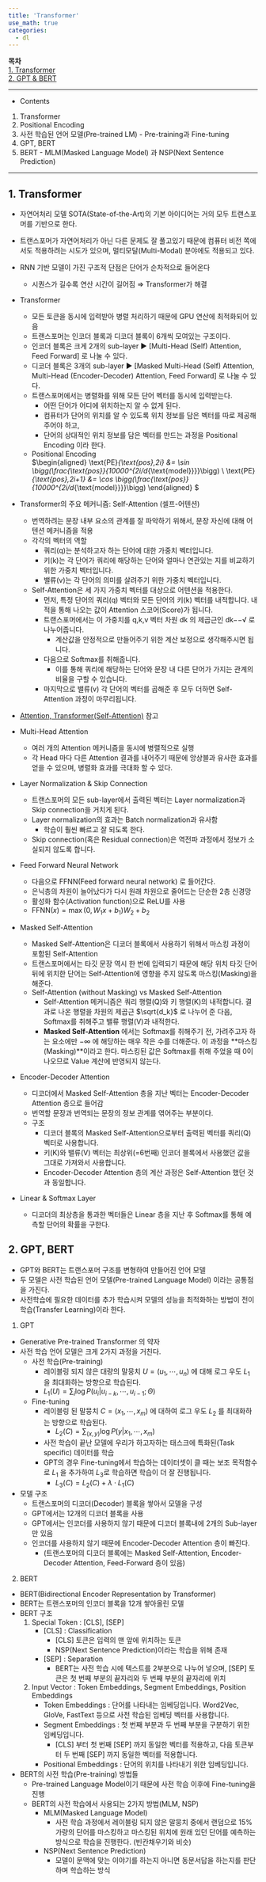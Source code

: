 ```yaml
---
title: 'Transformer'
use_math: true
categories:
  - dl
---
```


**목차**  
[1. Transformer](#1-transformer)  
[2. GPT & BERT](#2-gpt-bert)  

---
* Contents
1. Transformer
2. Positional Encoding
3. 사전 학습된 언어 모델(Pre-trained LM) - Pre-training과 Fine-tuning
4. GPT, BERT
5. BERT - MLM(Masked Language Model) 과 NSP(Next Sentence Prediction)

---

## 1. Transformer
* 자연어처리 모델 SOTA(State-of-the-Art)의 기본 아이디어는 거의 모두 트랜스포머를 기반으로 한다.
* 트랜스포머가 자연어처리가 아닌 다른 문제도 잘 풀고있기 때문에 컴퓨터 비전 쪽에서도 적용하려는 시도가 있으며, 멀티모달(Multi-Modal) 분야에도 적용되고 있다.
* RNN 기반 모델이 가진 구조적 단점은 단어가 순차적으로 들어온다
  * 시퀀스가 길수록 연산 시간이 길어짐 &rArr; Transformer가 해결
* Transformer
  * 모든 토큰을 동시에 입력받아 병렬 처리하기 때문에 GPU 연산에 최적화되어 있음
  * 트랜스포머는 인코더 블록과 디코더 블록이 6개씩 모여있는 구조이다.
  * 인코더 블록은 크게 2개의 sub-layer ▶️ [Multi-Head (Self) Attention, Feed Forward] 로 나눌 수 있다.
  * 디코더 블록은 3개의 sub-layer ▶️ [Masked Multi-Head (Self) Attention, Multi-Head (Encoder-Decoder) Attention, Feed Forward] 로 나눌 수 있다.
  * 트랜스포머에서는 병렬화를 위해 모든 단어 벡터를 동시에 입력받는다.
    * 어떤 단어가 어디에 위치하는지 알 수 없게 된다.
    * 컴퓨터가 단어의 위치를 알 수 있도록 위치 정보를 담은 벡터를 따로 제공해주어야 하고,
    * 단어의 상대적인 위치 정보를 담은 벡터를 만드는 과정을 Positional Encoding 이라 한다.
  * Positional Encoding  
$\begin{aligned}
\text{PE}_{\text{pos},2i} &= \sin \bigg(\frac{\text{pos}}{10000^{2i/d_{\text{model}}}}\bigg) \\
\text{PE}_{\text{pos},2i+1} &= \cos \bigg(\frac{\text{pos}}{10000^{2i/d_{\text{model}}}}\bigg)
\end{aligned}
$

* Transformer의 주요 메커니즘: Self-Attention (셀프-어텐션)
  * 번역하려는 문장 내부 요소의 관계를 잘 파악하기 위해서, 문장 자신에 대해 어텐션 메커니즘을 적용
  * 각각의 벡터의 역할
    * 쿼리(q)는 분석하고자 하는 단어에 대한 가중치 벡터입니다.
    * 키(k)는 각 단어가 쿼리에 해당하는 단어와 얼마나 연관있는 지를 비교하기 위한 가중치 벡터입니다.
    * 밸류(v)는 각 단어의 의미를 살려주기 위한 가중치 벡터입니다.
  * Self-Attention은 세 가지 가중치 벡터를 대상으로 어텐션을 적용한다.
    * 먼저, 특정 단어의 쿼리(q) 벡터와 모든 단어의 키(k) 벡터를 내적합니다. 내적을 통해 나오는 값이 Attention 스코어(Score)가 됩니다.
    * 트랜스포머에서는 이 가중치를 q,k,v 벡터 차원  dk  의 제곱근인  dk−−√  로 나누어줍니다.
      * 계산값을 안정적으로 만들어주기 위한 계산 보정으로 생각해주시면 됩니다.
    * 다음으로 Softmax를 취해줍니다.
      * 이를 통해 쿼리에 해당하는 단어와 문장 내 다른 단어가 가지는 관계의 비율을 구할 수 있습니다.
    * 마지막으로 밸류(v) 각 단어의 벡터를 곱해준 후 모두 더하면 Self-Attention 과정이 마무리됩니다.
* [Attention, Transformer(Self-Attention)](https://velog.io/@idj7183/Attention-TransformerSelf-Attention) 참고

* Multi-Head Attention
  * 여러 개의 Attention 메커니즘을 동시에 병렬적으로 실행
  * 각 Head 마다 다른 Attention 결과를 내어주기 때문에 앙상블과 유사한 효과를 얻을 수 있으며, 병렬화 효과를 극대화 할 수 있다.
* Layer Normalization & Skip Connection
  * 트랜스포머의 모든 sub-layer에서 출력된 벡터는 Layer normalization과 Skip connection을 거치게 된다.
  * Layer normalization의 효과는 Batch normalization과 유사함
    * 학습이 훨씬 빠르고 잘 되도록 한다.
  * Skip connection(혹은 Residual connection)은 역전파 과정에서 정보가 소실되지 않도록 합니다.
* Feed Forward Neural Network
  * 다음으로 FFNN(Feed forward neural network) 로 들어간다.
  * 은닉층의 차원이 늘어났다가 다시 원래 차원으로 줄어드는 단순한 2층 신경망
  * 활성화 함수(Activation function)으로 ReLU를 사용
  * $\text{FFNN}(x) = \max(0, W_1x + b_1) W_2 +b_2$
* Masked Self-Attention
  * Masked Self-Attention은 디코더 블록에서 사용하기 위해서 마스킹 과정이 포함된 Self-Attention
  * 트랜스포머에서는 타깃 문장 역시 한 번에 입력되기 때문에 해당 위치 타깃 단어 뒤에 위치한 단어는 Self-Attention에 영향을 주지 않도록 마스킹(Masking)을 해준다.
  * Self-Attention (without Masking) vs Masked Self-Attention
    * Self-Attention 메커니즘은 쿼리 행렬(Q)와 키 행렬(K)의 내적합니다. 결과로 나온 행렬을 차원의 제곱근 $\sqrt{d_k}$ 로 나누어 준 다음, Softmax를 취해주고 밸류 행렬(V)과 내적한다.
    * **Masked Self-Attention** 에서는 Softmax를 취해주기 전, 가려주고자 하는 요소에만 $-\infty$ 에 해당하는 매우 작은 수를 더해준다. 이 과정을 **마스킹(Masking)**이라고 한다. 마스킹된 값은 Softmax를 취해 주었을 때 0이 나오므로 Value 계산에 반영되지 않는다.
* Encoder-Decoder Attention
  * 디코더에서 Masked Self-Attention 층을 지난 벡터는 Encoder-Decoder Attention 층으로 들어감
  * 번역할 문장과 번역되는 문장의 정보 관계를 엮어주는 부분이다.
  * 구조
    * 디코더 블록의 Masked Self-Attention으로부터 출력된 벡터를 쿼리(Q) 벡터로 사용합니다.
    * 키(K)와 밸류(V) 벡터는 최상위(=6번째) 인코더 블록에서 사용했던 값을 그대로 가져와서 사용합니다.
    * Encoder-Decoder Attention 층의 계산 과정은 Self-Attention 했던 것과 동일합니다.
* Linear & Softmax Layer
  * 디코더의 최상층을 통과한 벡터들은 Linear 층을 지난 후 Softmax를 통해 예측할 단어의 확률을 구한다.

## 2. GPT, BERT
* GPT와 BERT는 트랜스포머 구조를 변형하여 만들어진 언어 모델
* 두 모델은 사전 학습된 언어 모델(Pre-trained Language Model) 이라는 공통점을 가진다.
* 사전학습에 필요한 데이터를 추가 학습시켜 모델의 성능을 최적화하는 방법이 전이 학습(Transfer Learning)이라 한다.

1. GPT
* Generative Pre-trained Transformer 의 약자
* 사전 학습 언어 모델은 크게 2가지 과정을 거친다.
  * 사전 학습(Pre-training)
    * 레이블링 되지 않은 대량의 말뭉치 $U = (u_1, \cdots , u_n)$ 에 대해 로그 우도 $L_1$ 을 최대화하는 방향으로 학습된다.
    * $L_1(U) = \sum_i \log P(u_i \vert u_{i-k}, \cdots, u_{i-1}; \Theta)$
  * Fine-tuning
    * 레이블링 된 말뭉치 $C = (x_1, \cdots , x_m)$ 에 대하여 로그 우도 $L_2$ 를 최대화하는 방향으로 학습된다.
      * $L_2(C) = \sum_{(x,y)} \log P(y \vert x_1, \cdots , x_m)$
    * 사전 학습이 끝난 모델에 우리가 하고자하는 태스크에 특화된(Task specific) 데이터를 학습
    * GPT의 경우 Fine-tuning에서 학습하는 데이터셋이 클 때는 보조 목적함수로 $L_1$ 을 추가하여 $L_3$로 학습하면 학습이 더 잘 진행됩니다.  
      * $L_3(C) = L_2(C) + \lambda \cdot L_1(C)$
* 모델 구조
  * 트랜스포머의 디코더(Decoder) 블록을 쌓아서 모델을 구성
  * GPT에서는 12개의 디코더 블록을 사용
  * GPT에서는 인코더를 사용하지 않기 때문에 디코더 블록내에 2개의 Sub-layer만 있음
  * 인코더를 사용하지 않기 때문에 Encoder-Decoder Attention 층이 빠진다.
    * (트랜스포머의 디코더 블록에는 Masked Self-Attention, Encoder-Decoder Attention, Feed-Forward 층이 있음)

2. BERT
* BERT(Bidirectional Encoder Representation by Transformer)
* BERT는 트랜스포머의 인코더 블록을 12개 쌓아올린 모델
* BERT 구조
  1. Special Token : [CLS], [SEP]
      * [CLS] : Classification
        * [CLS] 토큰은 입력의 맨 앞에 위치하는 토큰
        * NSP(Next Sentence Prediction)이라는 학습을 위해 존재
      * [SEP] : Separation
        * BERT는 사전 학습 시에 텍스트를 2부분으로 나누어 넣으며, [SEP] 토큰은 첫 번째 부분의 끝자리와 두 번째 부분의 끝자리에 위치
  2. Input Vector : Token Embeddings, Segment Embeddings, Position Embeddings
      * Token Embeddings : 단어를 나타내는 임베딩입니다. Word2Vec, GloVe, FastText 등으로 사전 학습된 임베딩 벡터를 사용합니다.
      * Segment Embeddings : 첫 번째 부분과 두 번째 부분을 구분하기 위한 임베딩입니다.
        * [CLS] 부터 첫 번째 [SEP] 까지 동일한 벡터를 적용하고, 다음 토큰부터 두 번째 [SEP] 까지 동일한 벡터를 적용합니다.
      * Positional Embeddings : 단어의 위치를 나타내기 위한 임베딩입니다.
* BERT의 사전 학습(Pre-training) 방법들
  * Pre-trained Language Model이기 때문에 사전 학습 이후에 Fine-tuning을 진행
  * BERT의 사전 학습에서 사용되는 2가지 방법(MLM, NSP)
    * MLM(Masked Language Model)
      * 사전 학습 과정에서 레이블링 되지 않은 말뭉치 중에서 랜덤으로 15%가량의 단어를 마스킹하고 마스킹된 위치에 원래 있던 단어를 예측하는 방식으로 학습을 진행한다. (빈칸채우기와 비슷)
    * NSP(Next Sentence Prediction)
      * 모델이 문맥에 맞는 이야기를 하는지 아니면 동문서답을 하는지를 판단하며 학습하는 방식

